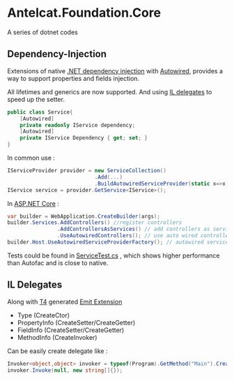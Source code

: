 # Antelcat.Foundation.Core

A series of dotnet codes

## Dependency-Injection

Extensions of native [.NET dependency injection](https://github.com/dotnet/docs/blob/main/docs/core/extensions/dependency-injection.md) with [Autowired](./Antelcat.Foundation.Core/Antelcat.Foundation.Core/Attributes/AutowiredAttribute.cs), provides a way to support properties and fields injection.

All lifetimes and generics are now supported. And using [IL delegates](#il-delegates) to speed up the setter.

``` c#
public class Service{
    [Autowired]
    private readonly IService dependency;
    [Autowired]
    private IService Dependency { get; set; }
} 
```

In common use :

``` c#
IServiceProvider provider = new ServiceCollection()
                            .Add(...)
                            .BuildAutowiredServiceProvider(static x=>x.BuildServiceProvider());
IService service = provider.GetService<IService>();
```

In [ASP.NET Core](https://github.com/dotnet/aspnetcore) :

```c#
var builder = WebApplication.CreateBuilder(args);
builder.Services.AddControllers() //register controllers
                .AddControllersAsServices() // add controllers as services
                .UseAutowiredControllers(); // use auto wired controllers
builder.Host.UseAutowiredServiceProviderFactory(); // autowired services
```

Tests could be found in [ServiceTest.cs](./Antelcat.Foundation.Core/Antelcat.Foundation.Test/ServiceTest.cs) , which shows higher performance than Autofac and is close to native.

## IL Delegates

Along with [T4](https://learn.microsoft.com/zh-cn/visualstudio/modeling/code-generation-and-t4-text-templates?view=vs-2022) generated [Emit Extension](./Antelcat.Foundation.Core/Antelcat.Foundation.Core/Extensions/ILExtension.g.cs)

+ Type (CreateCtor)
+ PropertyInfo (CreateSetter/CreateGetter)
+ FieldInfo (CreateSetter/CreateGetter)
+ MethodInfo (CreateInvoker)
  
Can be easily create delegate like :

``` c#
Invoker<object,object> invoker = typeof(Program).GetMethod("Main").CreateInvoker();
invoker.Invoke(null, new string[]{});
```